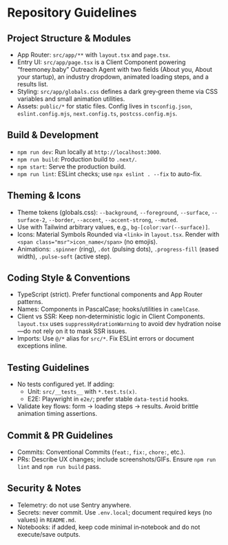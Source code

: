 # Repository Guidelines

## Project Structure & Modules
- App Router: `src/app/**` with `layout.tsx` and `page.tsx`.
- Entry UI: `src/app/page.tsx` is a Client Component powering “freemoney.baby” Outreach Agent with two fields (About you, About your startup), an industry dropdown, animated loading steps, and a results list.
- Styling: `src/app/globals.css` defines a dark grey‑green theme via CSS variables and small animation utilities.
- Assets: `public/*` for static files. Config lives in `tsconfig.json`, `eslint.config.mjs`, `next.config.ts`, `postcss.config.mjs`.

## Build & Development
- `npm run dev`: Run locally at `http://localhost:3000`.
- `npm run build`: Production build to `.next/`.
- `npm start`: Serve the production build.
- `npm run lint`: ESLint checks; use `npx eslint . --fix` to auto-fix.

## Theming & Icons
- Theme tokens (globals.css): `--background`, `--foreground`, `--surface`, `--surface-2`, `--border`, `--accent`, `--accent-strong`, `--muted`.
- Use with Tailwind arbitrary values, e.g., `bg-[color:var(--surface)]`.
- Icons: Material Symbols Rounded via `<link>` in `layout.tsx`. Render with `<span class="msr">icon_name</span>` (no emojis).
- Animations: `.spinner` (ring), `.dot` (pulsing dots), `.progress-fill` (eased width), `.pulse-soft` (active step).

## Coding Style & Conventions
- TypeScript (strict). Prefer functional components and App Router patterns.
- Names: Components in PascalCase; hooks/utilities in `camelCase`.
- Client vs SSR: Keep non‑deterministic logic in Client Components. `layout.tsx` uses `suppressHydrationWarning` to avoid dev hydration noise—do not rely on it to mask SSR issues.
- Imports: Use `@/*` alias for `src/*`. Fix ESLint errors or document exceptions inline.

## Testing Guidelines
- No tests configured yet. If adding:
  - Unit: `src/__tests__` with `*.test.ts(x)`.
  - E2E: Playwright in `e2e/`; prefer stable `data-testid` hooks.
- Validate key flows: form → loading steps → results. Avoid brittle animation timing assertions.

## Commit & PR Guidelines
- Commits: Conventional Commits (`feat:`, `fix:`, `chore:`, etc.).
- PRs: Describe UX changes; include screenshots/GIFs. Ensure `npm run lint` and `npm run build` pass.

## Security & Notes
- Telemetry: do not use Sentry anywhere.
- Secrets: never commit. Use `.env.local`; document required keys (no values) in `README.md`.
- Notebooks: if added, keep code minimal in‑notebook and do not execute/save outputs.
